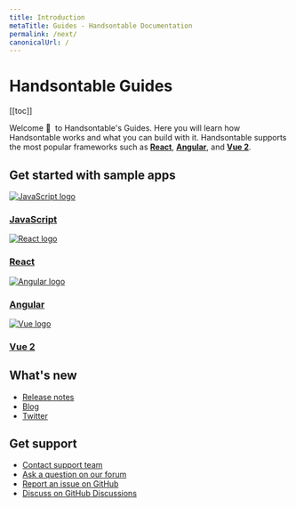 ```yaml
---
title: Introduction
metaTitle: Guides - Handsontable Documentation
permalink: /next/
canonicalUrl: /
---
```


# Handsontable Guides

[[toc]]

Welcome 👋&nbsp; to Handsontable's Guides. Here you will learn how Handsontable works and what you can build with it. Handsontable supports the most popular frameworks such as **[React](react-simple-examples)**, **[Angular](angular-simple-example)**, and **[Vue 2](vue-simple-example)**.

## Get started with sample apps

<div class="row-items-container">
    <a href="hello-world" class="row-item">
     <img class="integration-framework-logo" src="/docs/img/pages/introduction/javascript.svg" alt="JavaScript logo" />
     <h3>JavaScript</h3>
    </a>

   <a href="react-simple-example" class="row-item">
   <img class="integration-framework-logo" src="/docs/img/pages/introduction/react.svg" alt="React logo" />
    <h3>React</h3>
   </a>
   
   <a href="angular-simple-examples" class="row-item">
    <img class="integration-framework-logo" src="/docs/img/pages/introduction/angular.svg" alt="Angular logo" />
    <h3>Angular</h3>
   </a>
   
   <a href="vue-simple-example" class="row-item">
    <img class="integration-framework-logo" src="/docs/img/pages/introduction/vue.svg" alt="Vue logo" />
    <h3>Vue 2</h3>
   </a>
</div>

## What's new

- [Release notes](release-notes)
- [Blog](https://handsontable.com/blog)
- [Twitter](https://twitter.com/handsontable)

## Get support

- [Contact support team](https://handsontable.com/contact?category=technical_support)
- [Ask a question on our forum](https://forum.handsontable.com)
- [Report an issue on GitHub](https://github.com/handsontable/handsontable/issues)
- [Discuss on GitHub Discussions](https://github.com/handsontable/handsontable/discussions)
